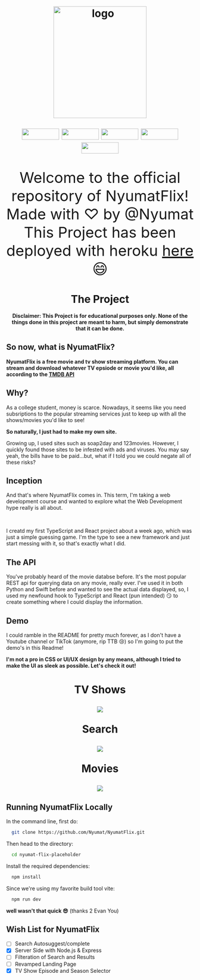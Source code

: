 <h1 align="center"><img width="250" height="300" src="https://i.ibb.co/WD2cwRY/logo.png" alt="logo" border="0">

<p align="center">
	<img width="100" height="30" src="https://badges.aleen42.com/src/react.svg">
	<img width="100" height="30" src="https://badges.aleen42.com/src/node.svg">
	<img width="100" height="30" src="https://badges.aleen42.com/src/typescript.svg">
	<img width="100" height="30" src="https://badges.aleen42.com/src/vitejs.svg">
	<img width="100" height="30" src="https://badges.aleen42.com/src/npm.svg">
</p>
	
</h1>

<!-- End header --->

<p align="center" style="font-size:40px;">
	Welcome to the official repository of NyumatFlix!
	<br>
	Made with ♡ by @Nyumat
	<br>
	This Project has been deployed with heroku 
	<a href="http://nyumat.tech"> here</a> 😄
</p>

<h1 align="center"> The Project </h1>
	
	

 <b><p align="center">
	Disclaimer:		This Project is for educational purposes only. None of the things done in this project are meant to harm, but simply demonstrate that it can be done.
	</p>
</b>


<!-- End Disclaimer--->

<h2 align="left"> So now, what is NyumatFlix? </h2>

<b><p align="left"> NyumatFlix is a free movie and tv show streaming platform. You can stream and download whatever TV epsiode or movie you'd like, all according to the [TMDB API](https://developers.themoviedb.org/3) </p></b>


<h2 align="left"> Why?</h2>

<p align="left"> As a college student, money is scarce. Nowadays, it seems like you need subsriptions to the popular streaming services just to keep up with all the shows/movies you'd like to see!</p>

<b><p align="left"> So naturally, I just had to make my own site.</p></b>

<p align="left">Growing up, I used sites such as soap2day and 123movies. However, I quickly found those sites to be infested with ads and viruses. You may say yeah, the bills have to be paid...but, what if I told you we could negate all of these risks?</p>

<h2 align="left">Inception</h2>

<p align="left"> And that's where NyumatFlix comes in. This term, I'm taking a web development course and wanted to explore what the Web Development hype really is all about.</p>

<br>

<p align="left">I creatd my first TypeScript and React project about a week ago, which was just a simple guessing game. I'm the type to see a new framework and just start messing with it, so that's exactly what I did.</p>


<h2 align="left"> The API</h2>

<p align="left"> You've probably heard of the movie databse before. It's the most popular REST api for querying data on any movie, really ever. I've used it in both Python and Swift before and wanted to see the actual data displayed, so, I used my newfound hook to TypeScript and React (pun intended) 😏 to create something where I could display the information.</p>

<!-- End General Content--->

<h2 align="left">Demo </h2>

<p align="left">I could ramble in the README for pretty much forever, as I don't have a Youtube channel or TikTok (anymore, rip TTB 😢) so I'm going to put the demo's in this Readme!</p>

<b><p align="left"> I'm not a pro in CSS or UI/UX design by any means, although I tried to make the UI as sleek as possible. Let's check it out!</p></b>

<!-- Demos--->

<h1 align="center">
	<p>TV Shows</p>
	<img src="src/img/tv_shows.gif">
	<p>Search</p>
	<img src="src/img/search_movie.gif">
	<p>Movies</p>
	<img src="src/img/movie_demo.gif">
	
</h1>


<h2 align="left"> Running NyumatFlix Locally</h2>

<!-- Run Locally (Dev)--->

In the command line, first do:

```bash
  git clone https://github.com/Nyumat/NyumatFlix.git
```

Then head to the directory:

```bash
  cd nyumat-flix-placeholder
```

Install the required dependencies:

```bash
  npm install
```

Since we're using my favorite build tool vite:

```bash
  npm run dev
```

**well wasn't that quick 😎** (thanks 2 Evan You)

<!-- Wish List--->

<h2 align="left">Wish List for NyumatFlix</h2>


- [ ] Search Autosuggest/complete
- [x] Server Side with Node.js & Express
- [ ] Filteration of Search and Results
- [ ] Revamped Landing Page
- [x] TV Show Episode and Season Selector
